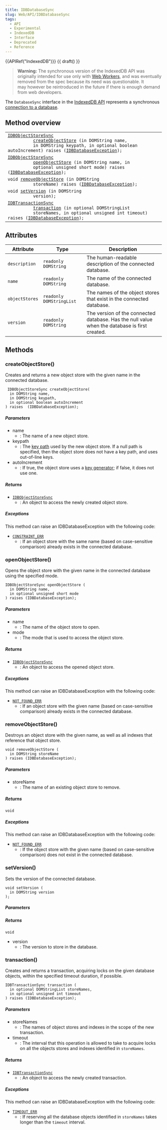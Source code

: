 ```yaml
---
title: IDBDatabaseSync
slug: Web/API/IDBDatabaseSync
tags:
  - API
  - Experimental
  - IndexedDB
  - Interface
  - Deprecated
  - Reference
---
```

{{APIRef("IndexedDB")}} {{ draft() }}

> **Warning:** The synchronous version of the IndexedDB API was originally intended for use only with [Web Workers](/en-US/docs/Web/API/Web_Workers_API/Using_web_workers), and was eventually removed from the spec because its need was questionable. It may however be reintroduced in the future if there is enough demand from web developers.

The `DatabaseSync` interface in the [IndexedDB API](/en-US/docs/Web/API/IndexedDB_API) represents a synchronous [connection to a database](/en-US/docs/Web/API/IndexedDB_API/Basic_Terminology#database_connection).

## Method overview

<table class="standard-table">
  <tbody>
    <tr>
      <td>
        <code
          ><a href="/en-US/docs/Web/API/IDBObjectStoreSync"
            >IDBObjectStoreSync</a
          >
          <a href="#createobjectstore">createObjectStore</a> (in DOMString name,
          in DOMString keypath, in optional boolean autoIncrement) raises (<a
            href="/en-US/docs/Web/API/IDBDatabaseException"
            >IDBDatabaseException</a
          >);</code
        >
      </td>
    </tr>
    <tr>
      <td>
        <code
          ><a href="/en-US/docs/Web/API/IDBObjectStoreSync"
            >IDBObjectStoreSync</a
          >
          <a href="#openobjectstore">openObjectStore</a> (in DOMString name, in
          optional unsigned short mode) raises (<a
            href="/en-US/docs/Web/API/IDBDatabaseException"
            >IDBDatabaseException</a
          >);</code
        >
      </td>
    </tr>
    <tr>
      <td>
        <code
          >void <a href="#removeobjectstore">removeObjectStore</a> (in DOMString
          storeName) raises (<a href="/en-US/docs/Web/API/IDBDatabaseException"
            >IDBDatabaseException</a
          >);</code
        >
      </td>
    </tr>
    <tr>
      <td>
        <code
          >void <a href="#setversion">setVersion</a> (in DOMString
          version);</code
        >
      </td>
    </tr>
    <tr>
      <td>
        <code
          ><a href="/en-US/docs/Web/API/IDBTransactionSync"
            >IDBTransactionSync</a
          >
          <a href="#transaction">transaction</a> (in optional DOMStringList
          storeNames, in optional unsigned int timeout) raises (<a
            href="/en-US/docs/Web/API/IDBDatabaseException"
            >IDBDatabaseException</a
          >);</code
        >
      </td>
    </tr>
  </tbody>
</table>

## Attributes

| Attribute      | Type                     | Description                                                                                   |
| -------------- | ------------------------ | --------------------------------------------------------------------------------------------- |
| `description`  | `readonly DOMString`     | The human-readable description of the connected database.                                     |
| `name`         | `readonly DOMString`     | The name of the connected database.                                                           |
| `objectStores` | `readonly DOMStringList` | The names of the object stores that exist in the connected database.                          |
| `version`      | `readonly DOMString`     | The version of the connected database. Has the null value when the database is first created. |

## Methods

### createObjectStore()

Creates and returns a new object store with the given name in the connected database.

     IDBObjectStoreSync createObjectStore(
      in DOMString name,
      in DOMString keypath,
      in optional boolean autoIncrement
    ) raises  (IDBDatabaseException);

##### Parameters

- name
  - : The name of a new object store.
- keypath
  - : The [key path](/en-US/docs/Web/API/IndexedDB_API/Basic_Terminology#key_path) used by the new object store. If a null path is specified, then the object store does not have a key path, and uses out-of-line keys.
- autoIncrement
  - : If true, the object store uses a [key generator](/en-US/docs/Web/API/IndexedDB_API/Basic_Terminology#key_generator); if false, it does not use one.

##### Returns

- [`IDBObjectStoreSync`](/en-US/docs/Web/API/IDBObjectStoreSync)
  - : An object to access the newly created object store.

##### Exceptions

This method can raise an IDBDatabaseException with the following code:

- [`CONSTRAINT_ERR`](/en-US/docs/Web/API/IDBDatabaseException#constraint_err)
  - : If an object store with the same name (based on case-sensitive comparison) already exists in the connected database.

### openObjectStore()

Opens the object store with the given name in the connected database using the specified mode.

    IDBObjectStoreSync openObjectStore (
      in DOMString name,
      in optional unsigned short mode
    ) raises (IDBDatabaseException);

##### Parameters

- name
  - : The name of the object store to open.
- mode
  - : The mode that is used to access the object store.

##### Returns

- [`IDBObjectStoreSync`](/en-US/docs/Web/API/IDBObjectStoreSync)
  - : An object to access the opened object store.

##### Exceptions

This method can raise an IDBDatabaseException with the following code:

- [`NOT_FOUND_ERR`](/en-US/docs/Web/API/IDBDatabaseException#not_found_err)
  - : If an object store with the given name (based on case-sensitive comparison) already exists in the connected database.

### removeObjectStore()

Destroys an object store with the given name, as well as all indexes that reference that object store.

    void removeObjectStore (
      in DOMString storeName
    ) raises (IDBDatabaseException);

##### Parameters

- storeName
  - : The name of an existing object store to remove.

##### Returns

`void`

##### Exceptions

This method can raise an IDBDatabaseException with the following code:

- [`NOT_FOUND_ERR`](/en-US/docs/Web/API/IDBDatabaseException#not_found_err)
  - : If the object store with the given name (based on case-sensitive comparison) does not exist in the connected database.

### setVersion()

Sets the version of the connected database.

    void setVersion (
      in DOMString version
    );

##### Parameters

##### Returns

`void`

- version
  - : The version to store in the database.

### transaction()

Creates and returns a transaction, acquiring locks on the given database objects, within the specified timeout duration, if possible.

    IDBTransactionSync transaction (
      in optional DOMStringList storeNames,
      in optional unsigned int timeout
    ) raises (IDBDatabaseException);

##### Parameters

- storeNames
  - : The names of object stores and indexes in the scope of the new transaction.
- timeout
  - : The interval that this operation is allowed to take to acquire locks on all the objects stores and indexes identified in `storeNames`.

##### Returns

- [`IDBTransactionSync`](/en-US/docs/Web/API/IDBTransactionSync)
  - : An object to access the newly created transaction.

##### Exceptions

This method can raise an IDBDatabaseException with the following code:

- [`TIMEOUT_ERR`](/en-US/docs/Web/API/IDBDatabaseException#timeout_err)
  - : If reserving all the database objects identified in `storeNames` takes longer than the `timeout` interval.
